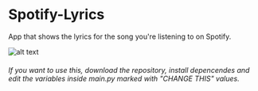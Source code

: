 # Spotify-Lyrics
App that shows the lyrics for the song you're listening to on Spotify.

![alt text](https://i.imgur.com/XSEIjkz.png "Best music on the planet")

###### If you want to use this, download the repository, install depencendes and edit the variables inside main.py marked with "CHANGE THIS" values.
